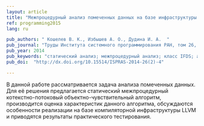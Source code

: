 ```yaml
---
layout: article
title: "Межпроцедурный анализ помеченных данных на базе инфраструктуры LLVM"
ref: programming2015
lang: ru

pub_authors: " Кошелев В. К., Избышев А. О., Дудина И. А.  "
pub_journal: "Труды Института системного программирования РАН, том 26, вып. 2, 2014, стр. 97-118."
pub_year: 2014
pub_keywords: "статический анализ; межпроцедурный анализ; класс IFDS; анализ потоков данных; анализ помеченных данных"
pub_doi:  "http://dx.doi.org/10.15514/ISPRAS-2014-26(2)-4"

---
```


В данной работе рассматривается задача анализа помеченных данных. Для её решения предлагается статический межпроцедурный котекстно-потоковый объектно-чувствительный алгоритм, производится оценка характеристик данного алгоритма, обсуждаются особенности реализации на базе компиляторной инфраструктуры LLVM и приводятся результаты практического тестирования.
